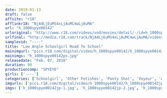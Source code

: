 ```yaml
---
date: 2019-01-13
draft: false
affsite: "r18"
afflinkr18: "NjA4LjEuMS4xLjAuMC4wLjAuMA"
url: "h_1000spye00142"
urloriginal: "http://www.r18.com/videos/vod/movies/detail/-/id=h_1000spye00142"
urlfinal: "http://media.r18.com/track/NjA4LjEuMS4xLjAuMC4wLjAuMA/videos/vod/movies/detail/-/id=h_1000spye00142"
samplevid: "----"
title: "Low Angle Schoolgirl Road To School"
mainimgurl: "pics.r18.com/digital/video/h_1000spye00142/h_1000spye00142ps.jpg"
mainimgs: "h_1000spye00142ps.jpg"
releasedate: "Feb. 07, 2018"
duration: 90
productioncomp: "SPYEYE"
girls: ['----']
categories: ['Schoolgirl', 'Other Fetishes', 'Panty Shot', 'Voyeur', 'Amateur']
imgurls: ['pics.r18.com/digital/video/h_1000spye00142/h_1000spye00142jp-1.jpg', 'pics.r18.com/digital/video/h_1000spye00142/h_1000spye00142jp-2.jpg', 'pics.r18.com/digital/video/h_1000spye00142/h_1000spye00142jp-3.jpg', 'pics.r18.com/digital/video/h_1000spye00142/h_1000spye00142jp-4.jpg', 'pics.r18.com/digital/video/h_1000spye00142/h_1000spye00142jp-5.jpg', 'pics.r18.com/digital/video/h_1000spye00142/h_1000spye00142jp-6.jpg', 'pics.r18.com/digital/video/h_1000spye00142/h_1000spye00142jp-7.jpg', 'pics.r18.com/digital/video/h_1000spye00142/h_1000spye00142jp-8.jpg', 'pics.r18.com/digital/video/h_1000spye00142/h_1000spye00142jp-9.jpg', 'pics.r18.com/digital/video/h_1000spye00142/h_1000spye00142jp-10.jpg', 'pics.r18.com/digital/video/h_1000spye00142/h_1000spye00142jp-11.jpg', 'pics.r18.com/digital/video/h_1000spye00142/h_1000spye00142jp-12.jpg', 'pics.r18.com/digital/video/h_1000spye00142/h_1000spye00142jp-13.jpg', 'pics.r18.com/digital/video/h_1000spye00142/h_1000spye00142jp-14.jpg', 'pics.r18.com/digital/video/h_1000spye00142/h_1000spye00142jp-15.jpg', 'pics.r18.com/digital/video/h_1000spye00142/h_1000spye00142jp-16.jpg', 'pics.r18.com/digital/video/h_1000spye00142/h_1000spye00142jp-17.jpg', 'pics.r18.com/digital/video/h_1000spye00142/h_1000spye00142jp-18.jpg', 'pics.r18.com/digital/video/h_1000spye00142/h_1000spye00142jp-19.jpg', 'pics.r18.com/digital/video/h_1000spye00142/h_1000spye00142jp-20.jpg']
imgs: ['h_1000spye00142jp-1.jpg', 'h_1000spye00142jp-2.jpg', 'h_1000spye00142jp-3.jpg', 'h_1000spye00142jp-4.jpg', 'h_1000spye00142jp-5.jpg', 'h_1000spye00142jp-6.jpg', 'h_1000spye00142jp-7.jpg', 'h_1000spye00142jp-8.jpg', 'h_1000spye00142jp-9.jpg', 'h_1000spye00142jp-10.jpg', 'h_1000spye00142jp-11.jpg', 'h_1000spye00142jp-12.jpg', 'h_1000spye00142jp-13.jpg', 'h_1000spye00142jp-14.jpg', 'h_1000spye00142jp-15.jpg', 'h_1000spye00142jp-16.jpg', 'h_1000spye00142jp-17.jpg', 'h_1000spye00142jp-18.jpg', 'h_1000spye00142jp-19.jpg', 'h_1000spye00142jp-20.jpg']
---
```

